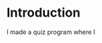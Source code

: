 <h1>Introduction</h1>
<p>I made a quiz program where I </p>

<!--#Road map, Quiz, Automated lines, Extension shows correct/incorrect answers, background color indicator, -->
